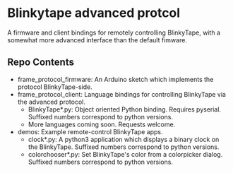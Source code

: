 Blinkytape advanced protcol
===================
A firmware and client bindings for remotely controlling BlinkyTape, with a somewhat more advanced interface than the default fimware.

Repo Contents
-------------------
* frame_protocol_firmware: An Arduino sketch which implements the protocol BlinkyTape-side.
* frame_protocol_client: Language bindings for controlling BlinkyTape via the advanced protocol.
  * BlinkyTape*.py: Object oriented Python binding. Requires pyserial. Suffixed numbers correspond to python versions.
  * More languages coming soon. Requests welcome.
* demos: Example remote-control BlinkyTape apps.
  * clock*.py: A python3 application which displays a binary clock on the BlinkyTape. Suffixed numbers correspond to python versions.
  * colorchooser*.py: Set BlinkyTape's color from a colorpicker dialog. Suffixed numbers correspond to python versions.
